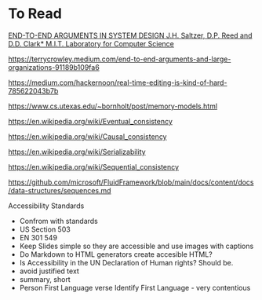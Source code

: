 # To Read

[END-TO-END ARGUMENTS IN SYSTEM DESIGN J.H. Saltzer, D.P. Reed and D.D. Clark* M.I.T. Laboratory for Computer Science](http://web.mit.edu/Saltzer/www/publications/endtoend/endtoend.pdf)

https://terrycrowley.medium.com/end-to-end-arguments-and-large-organizations-91189b109fa6

https://medium.com/hackernoon/real-time-editing-is-kind-of-hard-785622043b7b

https://www.cs.utexas.edu/~bornholt/post/memory-models.html

https://en.wikipedia.org/wiki/Eventual_consistency

https://en.wikipedia.org/wiki/Causal_consistency

https://en.wikipedia.org/wiki/Serializability

https://en.wikipedia.org/wiki/Sequential_consistency

https://github.com/microsoft/FluidFramework/blob/main/docs/content/docs/data-structures/sequences.md

Accessibility Standards
- Confrom with standards
- US Section 503
- EN 301 549
- Keep Slides simple so they are accessible and use images with captions
- Do Markdown to HTML generators create accesible HTML?
- Is Accessibility in the UN Declaration of Human rights? Should be.
- avoid justified text
- summary, short
- Person First Language verse Identify First Language - very contentious